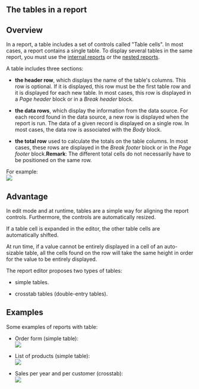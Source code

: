 


## The tables in a report
			



<a name="NOTE1"></a>
<a name="NOTE1_1"></a>


## Overview
<a name="overview_ELTTEXTE000111"></a>
In a report, a table includes a set of controls called "Table cells".
In most cases, a report contains a single table. To display several tables in the same report, you must use the [internal reports](../WDChamp/1013044.md) or the [nested reports](../WDChamp/1011001.md).

A table includes three sections:

- **the header row**, which displays the name of the table's columns. This row is optional. If it is displayed, this row must be the first table row and it is displayed for each new table.
	In most cases, this row is displayed in a *Page header* block or in a *Break header* block.

- **the data rows**, which display the information from the data source. For each record found in the data source, a new row is displayed when the report is run. The data of a given record is displayed on a single row. In most cases, the data row is associated with the *Body* block.

- **the total row** used to calculate the totals on the table columns. 
	In most cases, these rows are displayed in the *Break footer* block or in the *Page footer* block.**Remark**: The different total cells do not necessarily have to be positioned on the same row.




For example:<br>![](https://doc.pcsoft.fr/en-US/images/image.awp?langid=3&name=EtatPartieTableau.gif)


<a name="NOTE2"></a>
<a name="NOTE2_1"></a>


## Advantage
<a name="advantage_ELTTEXTE000135"></a>
In edit mode and at runtime, tables are a simple way for aligning the report controls. Furthermore, the controls are automatically resized.

If a table cell is expanded in the editor, the other table cells are automatically shifted.

At run time, if a value cannot be entirely displayed in a cell of an auto-sizable table, all the cells found on the row will take the same height in order for the value to be entirely displayed.

The report editor proposes two types of tables:

- simple tables.

- crosstab tables (double-entry tables).




<a name="NOTE3"></a>
<a name="NOTE3_1"></a>


## Examples
<a name="examples_ELTTEXTE000159"></a>
Some examples of reports with table:

- Order form (simple table):
	<br>![](https://doc.pcsoft.fr/en-US/images/image.awp?langid=3&name=Etat_overview1.gif&type=thumb)


- List of products (simple table): 
	<br>![](https://doc.pcsoft.fr/en-US/images/image.awp?langid=3&name=EtatListe2.gif&type=thumb)


- Sales per year and per customer (crosstab): 
	<br>![](https://doc.pcsoft.fr/en-US/images/image.awp?langid=3&name=EtatTableaucroise2.gif&type=thumb)







